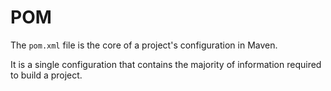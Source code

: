 # POM

The `pom.xml` file is the core of a project's configuration in Maven.

It is a single configuration that contains the majority of information required to build a project.
